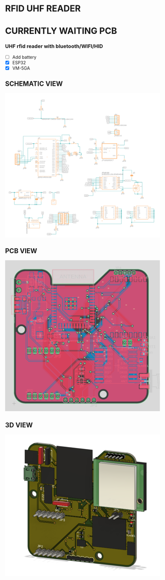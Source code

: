 # RFID UHF READER

# CURRENTLY WAITING PCB

### UHF rfid reader with bluetooth/WIFI/HID

- [ ] Add battery
- [x] ESP32
- [x] VM-5GA

## SCHEMATIC VIEW

![Schematic](pcb/schematic.png?raw=true)

## PCB VIEW

![Schematic](pcb/pcb.png?raw=true)

## 3D VIEW

![Schematic](pcb/3d.png?raw=true)